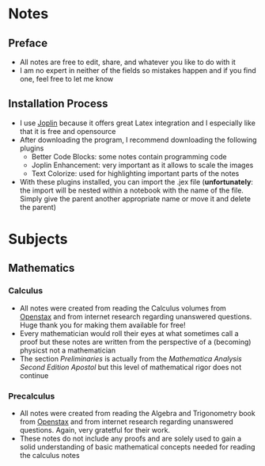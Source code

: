 # Notes
## Preface
- All notes are free to edit, share, and whatever you like to do with it
- I am no expert in neither of the fields so mistakes happen and if you find one, feel free to let me know
## Installation Process 
- I use [Joplin](https://joplinapp.org/) because it offers great Latex integration and I especially like that it is free and opensource
- After downloading the program, I recommend downloading the following plugins
  - Better Code Blocks: some notes contain programming code
  - Joplin Enhancement: very important as it allows to scale the images 
  - Text Colorize: used for highlighting important parts of the notes
- With these plugins installed, you can import the .jex file (**unfortunately**: the import will be nested within a notebook with the name of the file. Simply give the parent another appropriate name or move it and delete the parent)
# Subjects
## Mathematics
### Calculus
- All notes were created from reading the Calculus volumes from [Openstax](https://openstax.org/subjects/math) and from internet research regarding unanswered questions. Huge thank you for making them available for free!
- Every mathematician would roll their eyes at what sometimes call a proof but these notes are written from the perspective of a (becoming) physicst not a mathematician
- The section _Preliminaries_ is actually from the _Mathematica Analysis Second Edition Apostol_ but this level of mathematical rigor does not continue
### Precalculus
- All notes were created from reading the Algebra and Trigonometry book from [Openstax](https://openstax.org/subjects/math) and from internet research regarding unanswered questions. Again, very gratetful for their work.
- These notes do not include any proofs and are solely used to gain a solid understanding of basic mathematical concepts needed for reading the calculus notes
